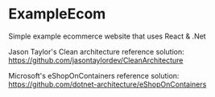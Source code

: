 # ExampleEcom
Simple example ecommerce website that uses React &amp; .Net

Jason Taylor's Clean architecture reference solution:
https://github.com/jasontaylordev/CleanArchitecture

Microsoft's eShopOnContainers reference solution:
https://github.com/dotnet-architecture/eShopOnContainers
